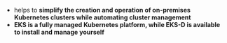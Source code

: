 - helps to **simplify the creation and operation of on-premises Kubernetes clusters while automating cluster management**
- **EKS is a fully managed Kubernetes platform, while EKS-D is available to install and manage yourself**